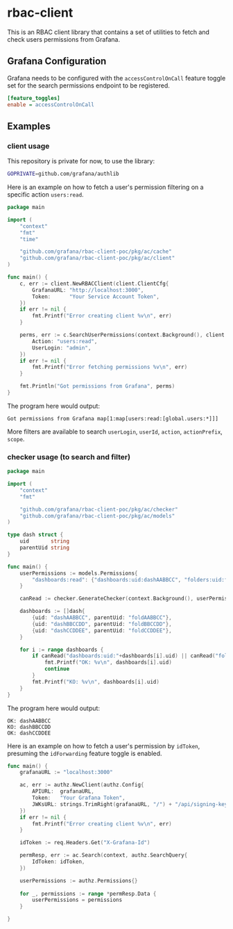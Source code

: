# rbac-client

This is an RBAC client library that contains a set of utilities to fetch and check users permissions from Grafana.

## Grafana Configuration

Grafana needs to be configured with the `accessControlOnCall` feature toggle set for the search permissions endpoint to be registered.

```ini
[feature_toggles]
enable = accessControlOnCall 
```

## Examples

### client usage

This repository is private for now, to use the library:
```bash
GOPRIVATE=github.com/grafana/authlib
```

Here is an example on how to fetch a user's permission filtering on a specific action `users:read`.

```go
package main

import (
	"context"
	"fmt"
	"time"

	"github.com/grafana/rbac-client-poc/pkg/ac/cache"
	"github.com/grafana/rbac-client-poc/pkg/ac/client"
)

func main() {
	c, err := client.NewRBACClient(client.ClientCfg{
		GrafanaURL: "http://localhost:3000",
		Token:      "Your Service Account Token",
	})
	if err != nil {
		fmt.Printf("Error creating client %v\n", err)
	}

	perms, err := c.SearchUserPermissions(context.Background(), client.SearchQuery{
		Action: "users:read",
		UserLogin: "admin",
	})
	if err != nil {
		fmt.Printf("Error fetching permissions %v\n", err)
	}

	fmt.Println("Got permissions from Grafana", perms)
}
```

The program here would output:
```
Got permissions from Grafana map[1:map[users:read:[global.users:*]]]
```

More filters are available to search `userLogin`, `userId`, `action`, `actionPrefix`, `scope`.

### checker usage (to search and filter)


```go
package main

import (
	"context"
	"fmt"

	"github.com/grafana/rbac-client-poc/pkg/ac/checker"
	"github.com/grafana/rbac-client-poc/pkg/ac/models"
)

type dash struct {
	uid       string
	parentUid string
}

func main() {
	userPermissions := models.Permissions{
		"dashboards:read": {"dashboards:uid:dashAABBCC", "folders:uid:foldCCDDEE"},
	}

	canRead := checker.GenerateChecker(context.Background(), userPermissions, "dashboards:read", "dashboards:uid:", "folders:uid:")

	dashboards := []dash{
		{uid: "dashAABBCC", parentUid: "foldAABBCC"},
		{uid: "dashBBCCDD", parentUid: "foldBBCCDD"},
		{uid: "dashCCDDEE", parentUid: "foldCCDDEE"},
	}

	for i := range dashboards {
		if canRead("dashboards:uid:"+dashboards[i].uid) || canRead("folders:uid:"+dashboards[i].parentUid) {
			fmt.Printf("OK: %v\n", dashboards[i].uid)
			continue
		}
		fmt.Printf("KO: %v\n", dashboards[i].uid)
	}
}
```

The program here would output:
```
OK: dashAABBCC
KO: dashBBCCDD
OK: dashCCDDEE
```

Here is an example on how to fetch a user's permission by `idToken`, presuming the `idForwarding` feature toggle is enabled.
```go
func main() {
	grafanaURL := "localhost:3000"

	ac, err := authz.NewClient(authz.Config{
		APIURL:  grafanaURL,
		Token:   "Your Grafana Token",
		JWKsURL: strings.TrimRight(grafanaURL, "/") + "/api/signing-keys/keys",
	})
	if err != nil {
		fmt.Printf("Error creating client %v\n", err)
	}

	idToken := req.Headers.Get("X-Grafana-Id")

	permResp, err := ac.Search(context, authz.SearchQuery{
		IdToken: idToken,
	})

	userPermissions := authz.Permissions{}
	
	for _, permissions := range *permResp.Data {
		userPermissions = permissions
	}

}
```
